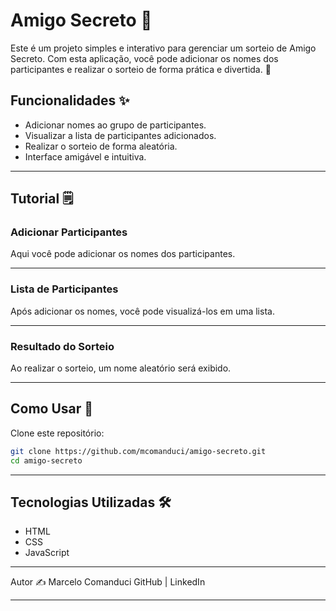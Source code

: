 # Amigo Secreto 🎁

Este é um projeto simples e interativo para gerenciar um sorteio de Amigo Secreto. Com esta aplicação, você pode adicionar os nomes dos participantes e realizar o sorteio de forma prática e divertida. 🚀

## Funcionalidades ✨

- Adicionar nomes ao grupo de participantes.
- Visualizar a lista de participantes adicionados.
- Realizar o sorteio de forma aleatória.
- Interface amigável e intuitiva.

---

## Tutorial 🗒️

### Adicionar Participantes

Aqui você pode adicionar os nomes dos participantes.

---

### Lista de Participantes

Após adicionar os nomes, você pode visualizá-los em uma lista.

---

### Resultado do Sorteio

Ao realizar o sorteio, um nome aleatório será exibido.

---

## Como Usar 🚀

Clone este repositório:

```bash
git clone https://github.com/mcomanduci/amigo-secreto.git
cd amigo-secreto
```

---

## Tecnologias Utilizadas 🛠️

- HTML
- CSS
- JavaScript

---

Autor ✍️
Marcelo Comanduci
<a src="https://github.com/mcomanduci">GitHub</a> | <a src="https://www.linkedin.com/in/mcomanduci/">LinkedIn</a>

---